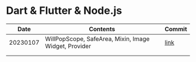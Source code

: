 # Dart & Flutter & Node.js



| Date     | Contents                                              | Commit                                                       |
| -------- | ----------------------------------------------------- | ------------------------------------------------------------ |
| 20230107 | WillPopScope, SafeArea, Mixin, Image Widget, Provider | [link](https://github.com/saanghyuk/flutter-nodejs-study/tree/0d16ee26b15b0360807d67b6fa8688585bcf7216) |
|          |                                                       |                                                              |
|          |                                                       |                                                              |

